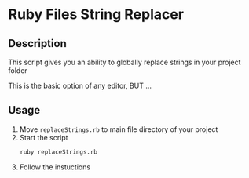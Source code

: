 # Ruby Files String Replacer 
## Description
This script gives you an ability to globally replace strings in your project folder

This is the basic option of any editor, BUT ...
## Usage 
1. Move `replaceStrings.rb` to main file directory of your project 
2. Start the script 
    ```bash 
    ruby replaceStrings.rb
    ```
3. Follow the instuctions


